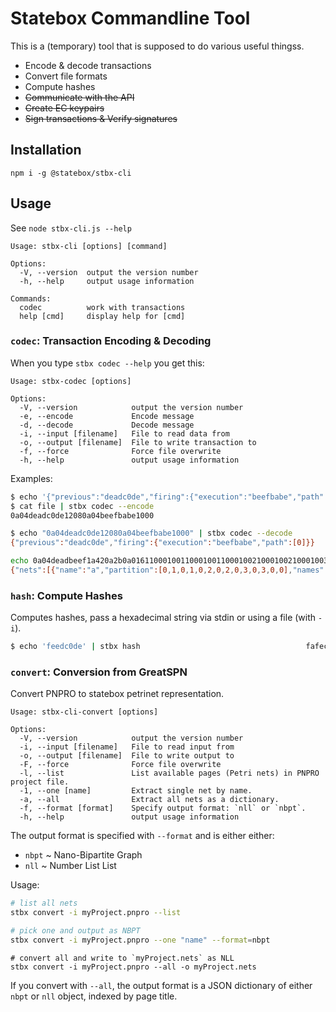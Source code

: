 # Statebox Commandline Tool

This is a (temporary) tool that is supposed to do various useful thingss.

- Encode & decode transactions
- Convert file formats
- Compute hashes
- ~~Communicate with the API~~
- ~~Create EC keypairs~~
- ~~Sign transactions & Verify signatures~~

## Installation

```
npm i -g @statebox/stbx-cli
```

## Usage

See  `node stbx-cli.js --help`

```
Usage: stbx-cli [options] [command]

Options:
  -V, --version  output the version number
  -h, --help     output usage information

Commands:
  codec          work with transactions
  help [cmd]     display help for [cmd]
```

### `codec`: Transaction Encoding & Decoding

When you type `stbx codec --help` you get this:

```
Usage: stbx-codec [options]

Options:
  -V, --version            output the version number
  -e, --encode             Encode message
  -d, --decode             Decode message
  -i, --input [filename]   File to read data from
  -o, --output [filename]  File to write transaction to
  -f, --force              Force file overwrite
  -h, --help               output usage information
```

Examples:

```sh
$ echo '{"previous":"deadc0de","firing":{"execution":"beefbabe","path":[0]}}' > file
$ cat file | stbx codec --encode
0a04deadc0de12080a04beefbabe1000
```

```sh
$ echo "0a04deadc0de12080a04beefbabe1000" | stbx codec --decode
{"previous":"deadc0de","firing":{"execution":"beefbabe","path":[0]}}
```

```sh
echo 0a04deadbeef1a420a2b0a0161100010011000100110001002100010021000100310001003100010001a01781a01791a017a1a0177120f0a017a10011801180222017322017418001800 | stbx codec --decode
{"nets":[{"name":"a","partition":[0,1,0,1,0,2,0,2,0,3,0,3,0,0],"names":["x","y","z","w"]}],"diagrams":[{"name":"z","width":1,"pixels":[1,2],"names":["s","t"]}],"labels":[0,0]}
```

### `hash`: Compute Hashes

Computes hashes, pass a hexadecimal string via stdin or using a file (with `-i`).

```sh
$ echo 'feedc0de' | stbx hash                                     fafec8b68b40c948930d7e4f7263a1b8e9bbd543ec37d0f7b3403b6fd6066737fb75b56ac43290b9d8c1191882fc2f0c055eb06f6155c4a462c4f61d71b92e7e
```

### `convert`: Conversion from GreatSPN

Convert PNPRO to statebox petrinet representation.

```
Usage: stbx-cli-convert [options]

Options:
  -V, --version            output the version number
  -i, --input [filename]   File to read input from
  -o, --output [filename]  File to write output to
  -F, --force              Force file overwrite
  -l, --list               List available pages (Petri nets) in PNPRO project file.
  -1, --one [name]         Extract single net by name.
  -a, --all                Extract all nets as a dictionary.
  -f, --format [format]    Specify output format: `nll` or `nbpt`.
  -h, --help               output usage information
```

The output format is specified with `--format` and is either either:

- `nbpt` ~ Nano-Bipartite Graph
- `nll` ~ Number List List

Usage:

```sh
# list all nets
stbx convert -i myProject.pnpro --list 

# pick one and output as NBPT
stbx convert -i myProject.pnpro --one "name" --format=nbpt
```

```
# convert all and write to `myProject.nets` as NLL
stbx convert -i myProject.pnpro --all -o myProject.nets
```

If you convert with `--all`, the output format is a JSON dictionary of either `nbpt` or `nll` object, indexed by page title.
